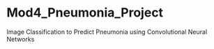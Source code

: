 # Mod4_Pneumonia_Project
Image Classification to Predict Pneumonia using Convolutional Neural Networks
